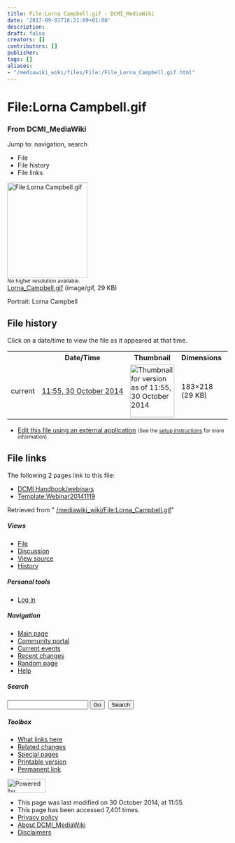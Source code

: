 ```yaml
---
title: File:Lorna Campbell.gif - DCMI_MediaWiki
date: '2017-09-01T16:21:09+01:00'
description: 
draft: false
creators: []
contributors: []
publisher: 
tags: []
aliases:
- "/mediawiki_wiki/files/File:/File_Lorna_Campbell.gif.html"
---
```


<a id="top"></a>
# File:Lorna Campbell.gif

### From DCMI\_MediaWiki

Jump to: navigation, search
<!-- start content -->
- File
- File history
- File links

 [<img alt="File:Lorna Campbell.gif" src="/images/a/a6/Lorna_Campbell.gif" width="183" height="218">](/mediawiki_wiki/files/Lorna_Campbell.gif)  
<small>No higher resolution available.</small>  
 [Lorna\_Campbell.gif](/images/a/a6/Lorna_Campbell.gif)‎ (image/gif, 29 KB)

Portrait: Lorna Campbell

<!-- 
NewPP limit report
Preprocessor node count: 1/1000000
Post-expand include size: 0/2097152 bytes
Template argument size: 0/2097152 bytes
Expensive parser function count: 0/100
-->
## File history

Click on a date/time to view the file as it appeared at that time.

<table class="wikitable filehistory">
  <tr>
    <td></td>
    <th>Date/Time</th>
    <th>Thumbnail</th>
    <th>Dimensions</th>
    <th>User</th>
    <th>Comment</th>
  </tr>
  <tr>
    <td>current</td>
    <td class="filehistory-selected" style="white-space: nowrap;"><a href="/mediawiki_wiki/files/Lorna_Campbell.gif">11:55, 30 October 2014</a></td>
    <td><a href="/images/a/a6/Lorna_Campbell.gif"><img alt="Thumbnail for version as of 11:55, 30 October 2014" src="/images/a/a6/Lorna_Campbell.gif" width="101" height="120"></a></td>
    <td>183×218 <span style="white-space: nowrap;">(29 KB)</span>
    </td>
    <td>
      <a href="/index.php/User:WikiSysop" title="User:WikiSysop" class="mw-userlink">WikiSysop</a> <span style="white-space: nowrap;"> <span class="mw-usertoollinks">(<a href="/index.php?title=User_talk:WikiSysop&amp;action=edit&amp;redlink=1" class="new" title="User talk:WikiSysop (page does not exist)">Talk</a> | <a href="/index.php/Special:Contributions/WikiSysop" title="Special:Contributions/WikiSysop">contribs</a>)</span></span>
    </td>
    <td> <span class="comment">(Portrait: Lorna Campbell)</span>
    </td>
  </tr>
</table>

  

- [Edit this file using an external application](/index.php?title=File:Lorna_Campbell.gif&action=edit&externaledit=true&mode=file "File:Lorna Campbell.gif") <small>(See the <a href="http://www.mediawiki.org/wiki/Manual:External_editors" class="external text" rel="nofollow">setup instructions</a> for more information)</small>

## File links

The following 2 pages link to this file:

- [DCMI Handbook/webinars](/index.php/DCMI_Handbook/webinars "DCMI Handbook/webinars")
- [Template:Webinar20141119](/index.php/Template:Webinar20141119 "Template:Webinar20141119")

Retrieved from " [/mediawiki_wiki/File:Lorna\_Campbell.gif](/mediawiki_wiki/files/File:/File:Lorna_Campbell.gif.html)"

<!-- end content -->

##### Views

- [File](/mediawiki_wiki/files/File:/File:Lorna_Campbell.gif.html)
- [Discussion](/index.php?title=File_talk:Lorna_Campbell.gif&action=edit&redlink=1 "Discussion about the content page [t]")
- [View source](/index.php?title=File:Lorna_Campbell.gif&action=edit "This page is protected.
You can view its source [e]")
- [History](/index.php?title=File:Lorna_Campbell.gif&action=history "Past revisions of this page [h]")

##### Personal tools

- [Log in](/index.php?title=Special:UserLogin&returnto=File:Lorna_Campbell.gif "You are encouraged to log in; however, it is not mandatory [o]")

<script type="text/javascript"> if (window.isMSIE55) fixalpha(); </script>

##### Navigation

- [Main page](/index.php/Main_Page "Visit the main page [z]")
- [Community portal](/index.php/DCMI_MediaWiki:Community_portal "About the project, what you can do, where to find things")
- [Current events](/index.php/DCMI_MediaWiki:Current_events "Find background information on current events")
- [Recent changes](/index.php/Special:RecentChanges "The list of recent changes in the wiki [r]")
- [Random page](/index.php/Special:Random "Load a random page [x]")
- [Help](/index.php/Help:Contents "The place to find out")

##### <label for="searchInput">Search</label>

<form action="/index.php" id="searchform">
				<input type="hidden" name="title" value="Special:Search">
				<input id="searchInput" title="Search DCMI_MediaWiki" accesskey="f" type="search" name="search">
				<input type="submit" name="go" class="searchButton" id="searchGoButton" value="Go" title="Go to a page with this exact name if exists"> 
				<input type="submit" name="fulltext" class="searchButton" id="mw-searchButton" value="Search" title="Search the pages for this text">
			</form>

##### Toolbox

- [What links here](/index.php/Special:WhatLinksHere/File:Lorna_Campbell.gif "List of all wiki pages that link here [j]")
- [Related changes](/index.php/Special:RecentChangesLinked/File:Lorna_Campbell.gif "Recent changes in pages linked from this page [k]")
- [Special pages](/index.php/Special:SpecialPages "List of all special pages [q]")
- [Printable version](/index.php?title=File:Lorna_Campbell.gif&printable=yes "Printable version of this page [p]")
- [Permanent link](/index.php?title=File:Lorna_Campbell.gif&oldid=8606 "Permanent link to this revision of the page")

<!-- end of the left (by default at least) column -->

 [<img src="/skins/common/images/poweredby_mediawiki_88x31.png" height="31" width="88" alt="Powered by MediaWiki">](http://www.mediawiki.org/)

- This page was last modified on 30 October 2014, at 11:55.
- This page has been accessed 7,401 times.
- [Privacy policy](/index.php/DCMI_MediaWiki:Privacy_policy "DCMI MediaWiki:Privacy policy")
- [About DCMI\_MediaWiki](/index.php/DCMI_MediaWiki:About "DCMI MediaWiki:About")
- [Disclaimers](/index.php/DCMI_MediaWiki:General_disclaimer "DCMI MediaWiki:General disclaimer")

<script>if (window.runOnloadHook) runOnloadHook();</script><!-- Served in 0.447 secs. -->
